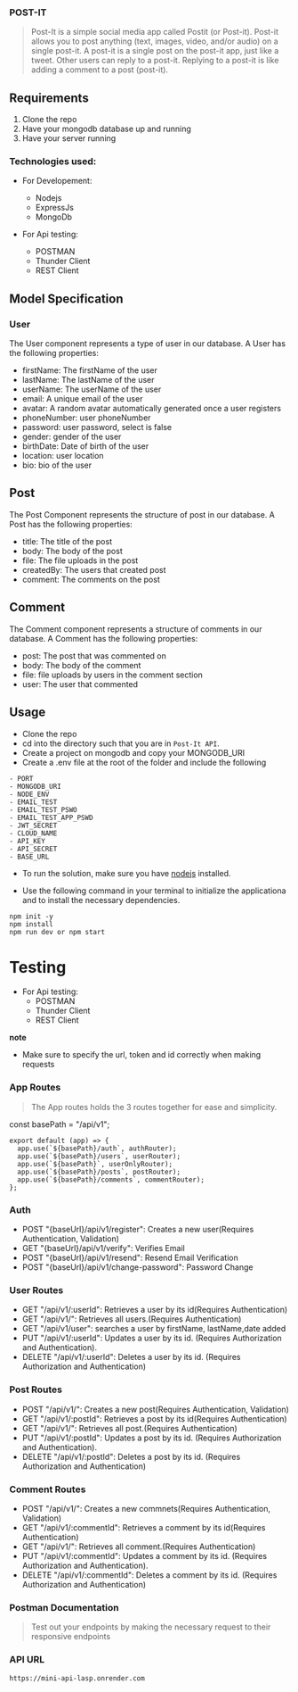 ### POST-IT

> Post-It is a simple social media app called Postit (or Post-it). Post-it allows you to post anything (text, images, video, and/or audio) on a single post-it. A post-it is a single post on the post-it app, just like a tweet. Other users can reply to a post-it. Replying to a post-it is like adding a comment to a post (post-it).

## Requirements

1. Clone the repo
2. Have your mongodb database up and running
3. Have your server running

### Technologies used:

- For Developement:

  - Nodejs
  - ExpressJs
  - MongoDb

- For Api testing:
  - POSTMAN
  - Thunder Client
  - REST Client

## Model Specification

### User

The User component represents a type of user in our database. A User has the following properties:

- firstName: The firstName of the user
- lastName: The lastName of the user
- userName: The userName of the user
- email: A unique email of the user
- avatar: A random avatar automatically generated once a user registers
- phoneNumber: user phoneNumber
- password: user password, select is false
- gender: gender of the user
- birthDate: Date of birth of the user
- location: user location
- bio: bio of the user

## Post

The Post Component represents the structure of post in our database. A Post has the following properties:

- title: The title of the post
- body: The body of the post
- file: The file uploads in the post
- createdBy: The users that created post
- comment: The comments on the post

## Comment

The Comment component represents a structure of comments in our database. A Comment has the following properties:

- post: The post that was commented on
- body: The body of the comment
- file: file uploads by users in the comment section
- user: The user that commented

## Usage

- Clone the repo
- cd into the directory such that you are in `Post-It API`.
- Create a project on mongodb and copy your MONGODB_URI
- Create a .env file at the root of the folder and include the following

```
- PORT
- MONGODB_URI
- NODE_ENV
- EMAIL_TEST
- EMAIL_TEST_PSWO
- EMAIL_TEST_APP_PSWD
- JWT_SECRET
- CLOUD_NAME
- API_KEY
- API_SECRET
- BASE_URL

```

- To run the solution, make sure you have [nodejs](https://nodejs.org/) installed.

- Use the following command in your terminal to initialize the applicationa and to install the necessary dependencies.

```
npm init -y
npm install
npm run dev or npm start
```

# Testing

- For Api testing:
  - POSTMAN
  - Thunder Client
  - REST Client

**note**

- Make sure to specify the url, token and id correctly when making requests

### App Routes

> The App routes holds the 3 routes together for ease and simplicity.

const basePath = "/api/v1";

```
export default (app) => {
  app.use(`${basePath}/auth`, authRouter);
  app.use(`${basePath}/users`, userRouter);
  app.use(`${basePath}`, userOnlyRouter);
  app.use(`${basePath}/posts`, postRouter);
  app.use(`${basePath}/comments`, commentRouter);
};

```

### Auth

- POST "{baseUrl}/api/v1/register": Creates a new user(Requires Authentication, Validation)
- GET "{baseUrl}/api/v1/verify": Verifies Email
- POST "{baseUrl}/api/v1/resend": Resend Email Verification
- POST "{baseUrl}/api/v1/change-password": Password Change

### User Routes

- GET "/api/v1/:userId": Retrieves a user by its id(Requires Authentication)
- GET "/api/v1/": Retrieves all users.(Requires Authentication)
- GET "/api/v1/user": searches a user by firstName, lastName,date added
- PUT "/api/v1/:userId": Updates a user by its id. (Requires Authorization and Authentication).
- DELETE "/api/v1/:userId": Deletes a user by its id. (Requires Authorization and Authentication)

### Post Routes

- POST "/api/v1/": Creates a new post(Requires Authentication, Validation)
- GET "/api/v1/:postId": Retrieves a post by its id(Requires Authentication)
- GET "/api/v1/": Retrieves all post.(Requires Authentication)
- PUT "/api/v1/:postId": Updates a post by its id. (Requires Authorization and Authentication).
- DELETE "/api/v1/:postId": Deletes a post by its id. (Requires Authorization and Authentication)

### Comment Routes

- POST "/api/v1/": Creates a new commnets(Requires Authentication, Validation)
- GET "/api/v1/:commentId": Retrieves a comment by its id(Requires Authentication)
- GET "/api/v1/": Retrieves all comment.(Requires Authentication)
- PUT "/api/v1/:commentId": Updates a comment by its id. (Requires Authorization and Authentication).
- DELETE "/api/v1/:commentId": Deletes a comment by its id. (Requires Authorization and Authentication)

### Postman Documentation

> Test out your endpoints by making the necessary request to their responsive endpoints

### API URL

```
https://mini-api-lasp.onrender.com
```
